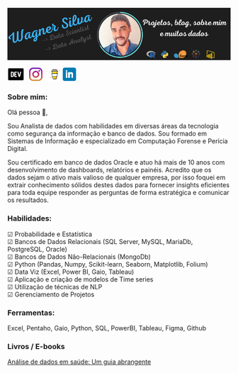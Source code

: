 [![Header](https://github.com/wagnerdsc/wagnerdsc/raw/main/Wagner%20Silva.png "Header")](https://dev.to/wagnerdsc)

<p>
<a href="https://dev.to/wagnerdsc"><img height="30" src="https://github.com/wagnerdsc/wagnerdsc/raw/main/main/icon/resized_logo_UQww2soKuUsjaOGNB38o.png"></a>&nbsp;&nbsp;
<a href="https://www.instagram.com/wagnerdscp"><img height="30" src="https://github.com/wagnerdsc/wagnerdsc/raw/main/main/icon/instagram.jpg?raw=true"></a>&nbsp;&nbsp;
<a href="https://www.buymeacoffee.com/wagnerdsc"><img height="30" src="https://github.com/wagnerdsc/wagnerdsc/raw/main/main/icon/by-me-a-coffee.png?raw=true"></a>
<a href="https://www.linkedin.com/in/wagnerdsc/"><img height="30" src="https://github.com/wagnerdsc/wagnerdsc/raw/main/main/icon/linkedin.png?raw=true"></a>
</p>

<h3>Sobre mim:</h3>
<p>
Olá pessoa 👋,
</p>
<p style="text-align:"justify">
Sou Analista de dados com habilidades em diversas áreas da tecnologia como segurança da informação e banco de dados. Sou formado em Sistemas de Informação e especializado em Computação Forense e Perícia Digital. 
</p>
<p style="text-align:"justify">
Sou certificado em banco de dados Oracle e atuo há mais de 10 anos com desenvolvimento de dashboards, relatórios e painéis. Acredito que os dados sejam o ativo mais valioso de qualquer empresa, por isso foquei em extrair conhecimento sólidos destes dados para fornecer insights eficientes para toda equipe responder as perguntas de forma estratégica e comunicar os resultados.
</p>

<h3>Habilidades:</h3>
☑ Probabilidade e Estatística <br />
☑ Bancos de Dados Relacionais (SQL Server, MySQL, MariaDb, PostgreSQL, Oracle)<br />
☑ Bancos de Dados Não-Relacionais (MongoDb)<br />
☑ Python (Pandas, Numpy, Scikit-learn, Seaborn, Matplotlib, Folium)<br />
☑ Data Viz (Excel, Power BI, Gaio, Tableau)<br />
☑ Aplicação e criação de modelos de Time series<br />
☑ Utilização de técnicas de NLP<br />
☑ Gerenciamento de Projetos<br />

<h3>Ferramentas:</h3>
Excel, Pentaho, Gaio, Python, SQL, PowerBI, Tableau, Figma, Github

<h3>Livros / E-books</h3>
<a target="_blank" href="https://www.amazon.com.br/An%C3%A1lise-Dados-Sa%C3%BAde-Guia-Abrangente-ebook/dp/B0CJPZYGT3/ref=sr_1_20?crid=3K13W98C3PJIM&keywords=analise+de+dados&qid=1696341314&sprefix=%2Caps%2C958&sr=8-20">Análise de dados em saúde: Um guia abrangente</a>
